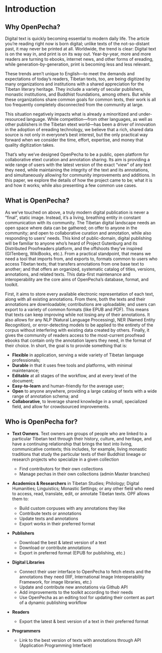 # Introduction

## Why OpenPecha?

Digital text is quickly becoming essential to modern daily life. The article you’re reading right now is born digital; unlike texts of the not-so-distant past, it may never be printed at all. Worldwide, the trend is clear: Digital text is on the way in, and print is on its way out. Year-by-year, more and more readers are turning to ebooks, internet news, and other forms of ereading, while generation-by-generation, print is becoming less and less relevant.

These trends aren’t unique to English—to meet the demands and expectations of today’s readers, Tibetan texts, too, are being digitized by many organizations and institutions with a shared appreciation for the Tibetan literary heritage. They include a variety of secular publishers, monastic institutions, and Buddhist foundations, among others. But while these organizations share common goals for common texts, their work is all too frequently completely disconnected from the community at large.

This situation negatively impacts what is already a minoritized and under-resourced language. While competition—from other languages, as well as other publishers in the Tibetan etext world—has been a driver of innovation in the adoption of ereading technology, we believe that a rich, shared data source is not only in everyone’s best interest, but the only practical way forward when we consider the time, effort, expertise, and money that quality digitization takes.

That’s why we’ve designed OpenPecha to be a public, open platform for collaborative etext curation and annotation sharing. Its aim is providing a wide range of users with the latest version of the exact “view” of any text they need, while maintaining the integrity of the text and its annotations, and simultaneously allowing for community improvements and additions. In this paper, we explore the details of how the project came to be; what it is and how it works; while also presenting a few common use cases.

## What is OpenPecha?

As we’ve touched on above, a truly modern digital publication is never a “final”, static image. Instead, it’s a living, breathing entity in constant communication with its community. The Tibetan digital landscape needs an open space where data can be gathered; on offer to anyone in the community; and open to collaborative curation and annotation, while also responding to users’ needs. This kind of public-domain, digital publishing will be familiar to anyone who’s heard of Project Gutenburg and its Distributed Proofreaders platform, and the offshoots they’ve inspired (GITenberg, WikiBooks, etc.). From a practical standpoint, that means we need a tool that imports from, and exports to, formats common to users who access Tibetan texts; that transfers annotations from one base text to another; and that offers an organized, systematic catalog of titles, versions, annotations, and related texts. This data-first maintenance and interoperability are the core aims of OpenPecha’s database, format, and toolkit.

First, it aims to store every available electronic representation of each text, along with all existing annotations. From there, both the texts and their annotations are downloadable; contributions are uploadable; and users can export to a variety of common formats (like EPUB and PDF). This means that texts can keep improving while not losing any of their annotations. It also allows for any NLP (Natural Language Processing), NER (Named Entity Recognition), or error-detecting models to be applied to the entirety of the corpus without interfering with existing data created by others. Finally, it gives the community of readers access to the most-current proofread ebooks that contain only the annotation layers they need, in the format of their choice. In short, the goal is to provide something that is:

- **Flexible** in application, serving a wide variety of Tibetan language professionals;
- **Durable** in that it uses free tools and platforms, with minimal maintenance;
- **Editable** at all stages of the workflow, and at every level of the document;
- **Easy-to-learn** and human-friendly for the average user;
- **Open** to anyone anywhere, providing a large catalog of texts with a wide range of annotation schema; and
- **Collaborative**, to leverage shared knowledge in a small, specialized field, and allow for crowdsourced improvements.

## Who is OpenPecha for?
- **Text Owners**. Text owners are groups of people who are linked to a particular Tibetan text through their history, culture, and heritage, and have a continuing relationship that brings the text into living, communicative contexts; this includes, for example, living monastic traditions that study the particular texts of their Buddhist lineage or research projects who specialize in a given collection
    - Find contributors for their own collections
    - Manage pechas in their own collections (admin Master branches)

- **Academics & Researchers** in Tibetan Studies; Philology; Digital Humanities; Linguistics; Monastic Settings; or any other field who need to access, read, translate, edit, or annotate Tibetan texts. OPF allows them to:
    - Build custom corpuses with any annotations they like
    - Contribute texts or annotations
    - Update texts and annotations
    - Export works in their preferred format

- **Publishers**
    - Download the best & latest version of a text
    - Download or contribute annotations
    - Export in preferred format (EPUB for publishing, etc.)

- **Digital Libraries**
    - Connect their user interface to OpenPecha to fetch etexts and the annotations they need (IIIF, International Image Interoperability Framework, for image libraries, etc.)
    - Update and contribute new annotations via Github API
    - Add improvements to the toolkit according to their needs
    - Use OpenPecha as an editing tool for updating their content as part of a dynamic publishing workflow

- **Readers**
    - Export the latest & best version of a text in their preferred format

- **Programmers**
    - Link to the best version of texts with annotations through API (Application Programming Interface)
